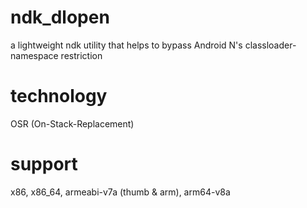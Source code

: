 # ndk_dlopen
a lightweight ndk utility that helps to bypass Android N's classloader-namespace restriction

# technology
OSR (On-Stack-Replacement)

# support
x86, x86_64, armeabi-v7a (thumb & arm), arm64-v8a
